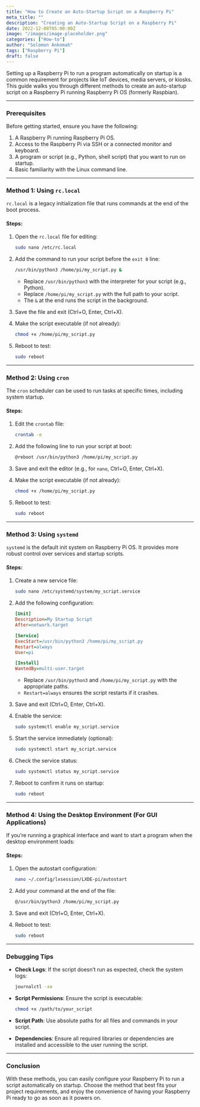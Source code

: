 ```yaml
---
title: "How to Create an Auto-Startup Script on a Raspberry Pi"
meta_title: ""
description: "Creating an Auto-Startup Script on a Raspberry Pi"
date: 2022-12-08T05:00:00Z
image: "/images/image-placeholder.png"
categories: ["How-to"]
author: "Solomon Ankomah"
tags: ["Raspberry Pi"]
draft: false
---
```



Setting up a Raspberry Pi to run a program automatically on startup is a common requirement for projects like IoT devices, media servers, or kiosks. This guide walks you through different methods to create an auto-startup script on a Raspberry Pi running Raspberry Pi OS (formerly Raspbian).

---

### Prerequisites

Before getting started, ensure you have the following:

1. A Raspberry Pi running Raspberry Pi OS.
2. Access to the Raspberry Pi via SSH or a connected monitor and keyboard.
3. A program or script (e.g., Python, shell script) that you want to run on startup.
4. Basic familiarity with the Linux command line.

---

### Method 1: Using `rc.local`

`rc.local` is a legacy initialization file that runs commands at the end of the boot process.

#### Steps:

1. Open the `rc.local` file for editing:
   ```bash
   sudo nano /etc/rc.local
   ```

2. Add the command to run your script before the `exit 0` line:
   ```bash
   /usr/bin/python3 /home/pi/my_script.py &
   ```
   - Replace `/usr/bin/python3` with the interpreter for your script (e.g., Python).
   - Replace `/home/pi/my_script.py` with the full path to your script.
   - The `&` at the end runs the script in the background.

3. Save the file and exit (Ctrl+O, Enter, Ctrl+X).

4. Make the script executable (if not already):
   ```bash
   chmod +x /home/pi/my_script.py
   ```

5. Reboot to test:
   ```bash
   sudo reboot
   ```

---

### Method 2: Using `cron`

The `cron` scheduler can be used to run tasks at specific times, including system startup.

#### Steps:

1. Edit the `crontab` file:
   ```bash
   crontab -e
   ```

2. Add the following line to run your script at boot:
   ```bash
   @reboot /usr/bin/python3 /home/pi/my_script.py
   ```

3. Save and exit the editor (e.g., for `nano`, Ctrl+O, Enter, Ctrl+X).

4. Make the script executable (if not already):
   ```bash
   chmod +x /home/pi/my_script.py
   ```

5. Reboot to test:
   ```bash
   sudo reboot
   ```

---

### Method 3: Using `systemd`

`systemd` is the default init system on Raspberry Pi OS. It provides more robust control over services and startup scripts.

#### Steps:

1. Create a new service file:
   ```bash
   sudo nano /etc/systemd/system/my_script.service
   ```

2. Add the following configuration:
   ```ini
   [Unit]
   Description=My Startup Script
   After=network.target

   [Service]
   ExecStart=/usr/bin/python3 /home/pi/my_script.py
   Restart=always
   User=pi
   
   [Install]
   WantedBy=multi-user.target
   ```

   - Replace `/usr/bin/python3` and `/home/pi/my_script.py` with the appropriate paths.
   - `Restart=always` ensures the script restarts if it crashes.

3. Save and exit (Ctrl+O, Enter, Ctrl+X).

4. Enable the service:
   ```bash
   sudo systemctl enable my_script.service
   ```

5. Start the service immediately (optional):
   ```bash
   sudo systemctl start my_script.service
   ```

6. Check the service status:
   ```bash
   sudo systemctl status my_script.service
   ```

7. Reboot to confirm it runs on startup:
   ```bash
   sudo reboot
   ```

---

### Method 4: Using the Desktop Environment (For GUI Applications)

If you’re running a graphical interface and want to start a program when the desktop environment loads:

#### Steps:

1. Open the autostart configuration:
   ```bash
   nano ~/.config/lxsession/LXDE-pi/autostart
   ```

2. Add your command at the end of the file:
   ```bash
   @/usr/bin/python3 /home/pi/my_script.py
   ```

3. Save and exit (Ctrl+O, Enter, Ctrl+X).

4. Reboot to test:
   ```bash
   sudo reboot
   ```

---

### Debugging Tips

- **Check Logs**: If the script doesn’t run as expected, check the system logs:
  ```bash
  journalctl -xe
  ```

- **Script Permissions**: Ensure the script is executable:
  ```bash
  chmod +x /path/to/your_script
  ```

- **Script Path**: Use absolute paths for all files and commands in your script.

- **Dependencies**: Ensure all required libraries or dependencies are installed and accessible to the user running the script.

---

### Conclusion

With these methods, you can easily configure your Raspberry Pi to run a script automatically on startup. Choose the method that best fits your project requirements, and enjoy the convenience of having your Raspberry Pi ready to go as soon as it powers on.


